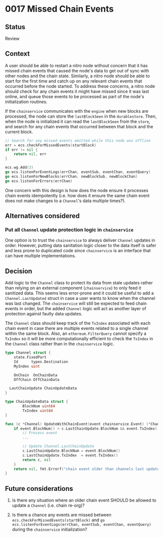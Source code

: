 # 0017 Missed Chain Events

## Status

Review

## Context

A user should be able to restart a nitro node without concern that it has missed chain events that caused the node's data to get out of sync with other nodes and the chain state. Similarly, a nitro node should be able to start for the first time and catch up on any relevant chain events that occurred before the node started. To address these concerns, a nitro node should check for any chain events it might have missed since it was last online, and queue those events to be processed as part of the node's initialization routines.

If the `chainservice` communicates with the `engine` when new blocks are processed, the node can store the `lastBlockSeen` in the `durablestore`. Then, when the node is initialized it can read the `lastBlockSeen` from the `store`, and search for any chain events that occurred between that block and the current block.

```go
// Search for any missed events emitted while this node was offline
err = ecs.checkForMissedEvents(startBlock)
if err != nil {
	return nil, err
}

ecs.wg.Add(3)
go ecs.listenForEventLogs(errChan, eventSub, eventChan, eventQuery)
go ecs.listenForNewBlocks(errChan, newBlockSub, newBlockChan)
go ecs.listenForErrors(errChan)
```

One concern with this design is how does the node ensure it processes chain events idempotently (i.e. how does it ensure the same chain event does not make changes to a `Channel`'s data multiple times?).

## Alternatives considered

### Put all `Channel` update protection logic in `chainservice`

One option is to trust the `chainservice` to always deliver `Channel` updates in order. However, putting data sanitation logic closer to the data itself is safer and less prone to duplicated code since `chainservice` is an interface that can have multiple implementations.

## Decision

Add logic to the `Channel` class to protect its data from stale updates rather than relying on an external component (`chainservice`) to only feed it sanitized data. This seems less error-prone and it could be useful to add a `Channel.LastUpdated` struct in case a user wants to know when the channel was last changed. The `chainservice` will still be expected to feed chain events in order, but the added `Channel` logic will act as another layer of protection against faulty data updates.

The `Channel` class should keep track of the `TxIndex` associated with each chain event in case there are multiple events related to a single channel within the same block. Also, an `ethereum.FilterQuery` cannot specify a `TxIndex` so it will be more computationally efficient to check the `TxIndex` in the `Channel` class rather than in the `chainservice` logic.

```go
type Channel struct {
	state.FixedPart
	Id      types.Destination
	MyIndex uint

	OnChain  OnChainData
	OffChain OffChainData

  LastChainUpdate ChainUpdateData
}

type ChainUpdateData struct {
        BlockNum uint64
        TxIndex uint64
}

func (c *Channel) UpdateWithChainEvent(event chainservice.Event) (*Channel, error) {
	if event.BlockNum() > c.LastChainUpdate.BlockNum && event.TxIndex() > c.LastChainUpdate.TxIndex {
		// Process event
		...

		// Update Channel.LastChainUpdate
		c.LastChainUpdate.BlockNum = event.BlockNum()
		c.LastChainUpdate.TxIndex  = event.TxIndex()
		return c, nil
	}
	return nil, fmt.Errorf("chain event older than channels last update")
}
```

## Future considerations

1. Is there any situation where an older chain event SHOULD be allowed to update a `Channel` (i.e. chain re-org)?

2. Is there a chance any events are missed between `ecs.checkForMissedEvents(startBlock)` and `go ecs.listenForEventLogs(errChan, eventSub, eventChan, eventQuery)` during the `chainservice` initialization?
